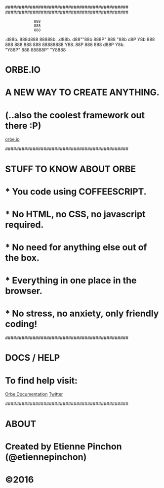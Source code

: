 #############################################
#############################################

                 888                                       		
                 888                                       		
                 888                                          		
 .d88b.  888d888 88888b.   .d88b. 
d88""88b 888P"   888 "88b d8P  Y8b
888  888 888     888  888 88888888
Y88..88P 888     888 d88P Y8b.    
 "Y88P"  888     88888P"   "Y8888	
                                   

# ORBE.IO
# A NEW WAY TO CREATE ANYTHING. 
# (..also the coolest framework out there :P)
[orbe.io](https://orbe.io)

#############################################
# STUFF TO KNOW ABOUT ORBE

# * You code using COFFEESCRIPT.

# * No HTML, no CSS, no javascript required.

# * No need for anything else out of the box.

# * Everything in one place in the browser.

# * No stress, no anxiety, only friendly coding!

#############################################
# DOCS / HELP

# To find help visit:
[Orbe Documentation](https://orbe.io/learn)
[Twitter](https://twitter.com/orbeio)

#############################################
# ABOUT
# Created by Etienne Pinchon (@etiennepinchon)
# ©2016